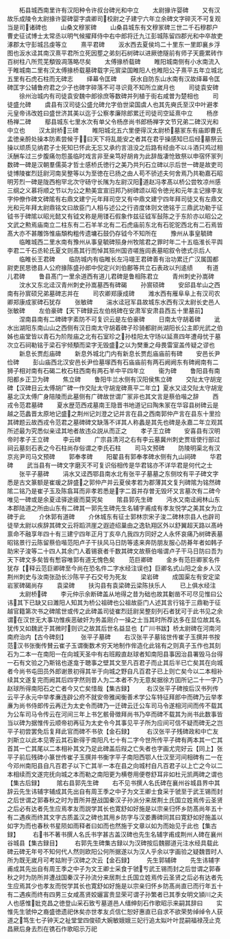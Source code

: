 <!-- { "loadSidebar": true } -->
　　柘县城西南里许有汉阳种令许叔台碑光和中立
　　太尉掾许婴碑
　　又有汉故乐成陵令太尉掾许婴碑婴字虞卿司校尉之子建宁六年立余碑文字碎灭不可复观当是司诸碑也
　　山桑文穆冡碑
　　山桑县城东有文穆冡碑三世二千石穆郡户曹史征试博士太常丞以明气候擢拜侍中右中郎将迁九江彭城陈留四郡光和中卒故吏涿郡太守彭城吕虔等立
　　熹平君碑
　　汳水西去夏侯坞二十里东一里即襄乡浮图也汳水迳其南汉熹平君所立死因塟之弟刻石树碑以进厥徳隧前有师子天鹿累砖作百树柱八所荒芜頺毁凋落略尽矣
　　太傅掾桥载碑
　　睢阳城南侧有小水南流入于睢城南二里有汉太傅掾桥载墓碑载字元賔梁国睢阳人也睢阳公子熹平五年立城北五里有石虎石柱而无碑志
　　绎幕令匡碑
　　获水自防东山水南有汉故绎幕令匡碑匡字公辅鲁府君之少子也碑字碎落不可寻识竟不知所立嵗月也
　　司徒袁安碑
　　徐州治城内有司徒袁安魏中郎徐庶等数碑并列植于街右咸曽为楚相也
　　司徒盛允碑
　　虞县有汉司徒公盛允碑允字伯世梁国虞人也其先奭氏至汉中叶避孝元皇帝讳改姓曰盛世济其美以迄于公察孝廉除郎累迁司徒司空延熹中立
　　杨彦杨禅二碑
　　鄢县城东七里水次有单父令杨彦尚书郎杨禅字文节兄弟二碑汉光和中立也
　　汉太尉桥三碑
　　睢阳城北五六里便得汉太尉桥墓冡东有庙即曹氏孟徳亲酹处操本防素尝候于曰天下将乱能安之者其在君乎操感知巳后经墓祭云操以顽质见纳君子士死知巳怀此无忘又承约言沮没之后路有经由不以斗酒只鸡过相沃酬车过三步腹痛勿怨虽临时戏言非至亲笃好胡肯为此辞哉凄怆致祭以申宿怀冡列数碑一碑是汉朝羣儒英才哲士感桥氏徳行之美乃共刋石立碑以示后世一碑是故吏司徒博陵崔烈廷尉河南吴整等以为至徳在已扬之由人苟不骄述夫何舍焉乃共勒嘉石昭明芳烈一碑是陇西枹罕北次守砀守长隲为左尉汉阳道赵冯孝髙以桥公尝牧凉州感三纲之义慕将顺之节以为公之勲美宜宣旧邦乃树碑颂以昭令徳光和元年主记掾李友字仲僚作碑文碑隂有右鼎文建宁元年拜司空又有中鼎文建宁四年拜司徒又有左鼎文光和元年拜太尉鼎铭文曰故臣门人相与述公之行咨度体则文徳铭于三鼎武功勒于征钺书于碑隂以昭光懿又有钺文称是用镂石假象作兹征钺军鼔陈之于东阶亦以昭公之文武之勲焉庙南立二柱东有二石羊羊北有二石虎庙前东北有石驼驼西北有二石焉皆髙大亦不甚雕饰惟庙頽构粗传遗墉石鼓仍存钺今不知所在
　　豫州从事皇毓碑
　　临睢城西二里水南有豫州从事皇毓碑殒身州牧隂君之罪时年二十五临淮长平舆李君二千石丞轮氏夏文则髙其行而悼其殒州国咨嗟旌闾表墓昭叙令徳式示后人
　　临睢长王君碑
　　临防城内有临睢长左冯翊王君碑善有治功累迁广汉属国都尉吏民思徳县人公府掾陈盛孙郎中倪定兴刘伯鄜等共立石表政以刋逺绩
　　有道儿君碑
　　鲁县髙门一里余道西有道儿君碑是鲁相陈君立
　　青州刺史孙嵩碑
　　汶水又东北迳汉青州刺史孙嵩墓西有碑碣
　　孙賔硕碑
　　安邱县牟山之西南有孙賔硕兄弟墓碑志并在
　　司农卿郑康成碑
　　潍水西有雁阜阜上有汉司农卿郑康成冡碑石犹存
　　张敏碑
　　湍水迳冠军县故城东水西有汉太尉长史邑人张敏碑
　　左伯豪碑【天下碑録云左伯桃碑在安肃军安肃县西五十里墓前】
　　涅南县南有二碑碑字紊防不可复识云是左伯豪碑
　　日南太守胡着碑
　　泚水出湖阳东南山山之西侧有汉日南太守胡着碑子珍骑都尉尚湖阳长公主即光武之伯姊也庙堂皆以青石为阶陛庙之北有石室珍之孙桂阳太守玚以延熹四年遭母忧于墓次立石祠勒铭于梁石宇倾頺而梁字无毁盛之以为樊重之母畏雷室盖传疑之谬也
　　新息长贾彪庙碑
　　新息外城北门内有新息长贾彪庙庙前有碑
　　安邑长尹俭碑
　　彭山庙西北汉安邑长尹俭墓塜西有石庙庙前有两石阙阙东有碑阙南有二狮子相对南有石碣二枚石柱西南有两石羊中平四年立
　　衞为碑
　　鲁阳县有南阳都乡正卫为碑
　　焦立碑
　　鲁阳牛兰水侧有汉阳侯焦立碑
　　交阯太守胡宠碑【汉碑目云太傅胡广碑一作交阯太守胡宠碑熹平二年立】夏水又迳交阯太守胡宠墓北汉太傅广身陪陵而此墓侧有广碑故世谓广冡非也其文言是蔡伯喈之辞
　　西戎令范君墓碑
　　夏水歴范西戎墓南王隐晋书地道记曰陶朱冡在华容县树碑云是越之范蠡晋太原地记盛之荆州记刘澄之记并言在县之西南郭仲产言在县东十里捡其碑题云故西戎令范君之墓碑碑文缺落不详其人称蠡是其先也碑是永嘉二年立观其所述最为究悉似亲迳其地者故违众説从而正之
　　孝子王立碑
　　安喜县有汉明帝时孝子王立碑
　　李云碑
　　广宗县清河之右有李云墓冀州刺史贾瑶使行部过祠云墓刻石表之今石柱尚存俗谓之李氏石柱
　　司马文预碑
　　防陵明渠北有汉京兆尹司马文预碑
　　郭奉孝碑
　　阳翟县有郭奉孝碑水侧有九山祠碑
　　华君碑
　　武当县有一碑文字磨灭不可复识俗相传是华君铭亦不详华君是何代之士
　　张平子墓碑
　　涓水又迳西鄂县南水北有张平子墓墓之东侧坟有平子碑文字悉是古文篆额是崔瑗之辞盛之郭仲产并云夏侯孝若为郡薄其文复刋碑隂为铭然碑隂二铭乃是崔子玉及陈翕耳而非孝若悉是字二首并存曽无毁坏又言墓次有二碑今唯见一碑或是余夏迳驿途疲而莫究矣
　　隂县郭先生碑
　　沔水又南迳阙林山东本郡陆道之所由山东有二碑其一郭先生碑先生名辅字甫成有孝友悦学之美其女为立碑于此
　　介休郭有道碑
　　介休城东有征士郭林宗宋子浚二碑林宗县人也辟司徒举太尉以疾辞其碑文云将蹈洪崖之遐迹绍巢由之逸轨翔区外以舒翼超天路以髙峙禀命不融享年四十有三建宁四年正月丁亥卒凢我四方同好之人永怀哀痛乃树碑表墓昭铭景行云陈留蔡伯喈范阳卢子干扶风马日防等逺来奔防朋友服心防朞年者如韩子助宋子浚等二十四人其余门人着锡衰者千数其碑文故蔡伯喈谓卢子干马日防曰吾为天下碑文多矣皆有慙容唯郭有道无愧色矣
　　范巨卿碑
　　金乡有范巨卿冡名件犹存【释云范巨卿碑至今尚在恐名件二字水经注误也】巨卿名式山阳之金乡人汉荆州刺史与汝南张劭长沙陈平子石交号为死友
　　梁岩碑
　　成国渠左有安定梁岩冡碑碣尚存
　　袁梁碑
　　扶沟县有袁梁碑云梁陈扶乐人
　　已上俱水经注
　　太尉桥碑
　　李元仲示余断碑盖从地得之昔为础也故其劖凿不可尽见惟曰公讳其下已缺又曰濉阳人知其为桥公祖碑也公祖故臣门人述其言行铭于三鼎勒于征越官籍第次书之碑隂世或传之此碑盖司徒崔烈廷尉吴整刻列石者犹可于此书见之余谓在汉世无大事功惟疾恶破奸为务盖刚介一操之士当其时所荐达多在显位故其名犹传又如魏武于其微时则识之故其后世名益显也【广川书跋】桥太尉碑在河南河南府治内【古今碑刻】
　　张平子墓碑
　　右汉张平子墓铭世传崔子玉撰并书按范汉书张衡传賛云崔子玉谓衡数术穷天地制作侔造化此铭有之则真子玉作也其刻石为二本一在南阳一在向城天圣中有右班殿直赵球者知南阳县事因治县署毁马台得一石有文验之乃斯铭也遂龛于聴事之壁其文至凡百君子而止其后半已亡矣其在向城者今尚书屯田员外郎谢景初得其半于向城之野自凡百君子已上则亡矣今以二本相补续其文遂复完而阙其后四字然则昔人为二本者不为无意矣据徐方囬所记二十一字乃赵球所得南阳石之亡者今又亡矣惜哉【集古録】
　　右汉张平子碑按后汉书列传云平子永元中举孝亷连辟公府不就安帝雅闻衡善术学公车特征拜郎中而碑乃云举孝亷为尚书侍郎传云再迁为太史令而碑乃一迁碑云迁公车司马令遂相河间而传不载其为公车司马令传云在河间三年上书乞骸骨徴拜尚书乃卒而碑不载其为尚书此数事皆当以碑为据惟传云顺帝初再征为太史令今其事见平子所为应间可信不疑而碑无之岂平子初尝罢免后复拜此官而碑不书欤【金石録】
　　右汉张平子残碑政和中亡友刘斯立以此本见寄云其石新得于南阳凡七十有二字今世所传平子碑有两本其一亡其首其一亡其尾以二本相补其文乃足此碑盖后叚之亡失者也字画尤完好云【同上】张平子前后残碑小篆世传崔子玉撰并书衡字平子南阳西鄂人仕汉至河间相碑有二一在今邓州南阳县自凡百君子以下亡其半一本在县之向城村自凡百君子以上亡之今以二本相续而文遂完抚向城之本而勒之南阳更为横卷用便卷舒耳非如杜元凯两碑之谓也【集古后録】
　　隂右县郭先生碑
　　右不见书撰人名氏碑在襄州谷城县界中其辞云先生讳辅字辅成其先出自有周王季之中子为文王卿士食采于虢至于武王锡而封之后世谓之郭春秋之时为晋所并歴战国秦汉子孙派分来居荆土氏国立姓焉传云圣贤之后必有达者先生应焉孝友而説学其长也寛舒如好施是以宗亲归怀乡防髙尚年五十有二遇疾而终其文字古质盖汉之碑也其用乡防字与汉娄夀碑同其曰寛舒如好施盖以如字为而也春秋书星陨如雨释者曰如而也然施于文章以如为而始见于此也【集古録】
　　右书不著书撰人名氏书字甚古盖汉碑也先生名辅字甫成荆州人碑在襄州谷城县【集古録目】
　　右郭先生碑集古録以为汉碑按后魏郦道元注水经具载此碑云碑无年号不知何代人然则欧阳公何所据遂以为汉人乎余以字画验之疑魏晋时人所为既无嵗月可考姑附于汉碑之次云【金石録】
　　先生郭辅碑
　　先生讳辅字甫成其先出自有周王季之中子为文王卿士采食于虢亐武王锡而封之后丗谓之郭春秋之时为防所并遭战国秦汉子孙流分来居荆土氏国立姓焉传云圣贤之后必有达者先生应焉其少也孝友而悦学其长也寛舒如好施是以宗亲归怀乡防髙尚直已而行年五十有二遇疾而终有四男三女咸髙贤姣孋富贵显荣可谓子孙繁者已其季女明文頴川之夫人也感惟妣克昌之徳登山采石致亐墓道邑人缙绅刻石作歌昭示来嗣其辞曰
　　实惟先生虢仲之裔盛徳遗祀休矣亦世孝友贞信仁恕好惠直已自求不欲荣势绰绰令人获道之笃生七子钟天之祉堂堂四俊硕大婉敏娥娥三妃行追太姒叶叶昆嗣福禄茂止克昌厥后身去烈在镌石作歌昭示万祀

